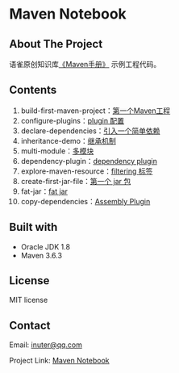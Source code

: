 # Maven Notebook

## About The Project

语雀原创知识库[《Maven手册》](https://www.yuque.com/inuter/bc7ikc) 示例工程代码。

## Contents

1. build-first-maven-project：[第一个Maven工程](https://www.yuque.com/inuter/bc7ikc/galg4l)
2. configure-plugins：[plugin 配置](https://www.yuque.com/inuter/bc7ikc/dr10kb)
3. declare-dependencies：[引入一个简单依赖](https://www.yuque.com/inuter/bc7ikc/kgyftg)
4. inheritance-demo：[继承机制](https://www.yuque.com/inuter/bc7ikc/tlz5oa)
5. multi-module：[多模块](https://www.yuque.com/inuter/bc7ikc/zoqod1)
6. dependency-plugin：[dependency plugin](https://www.yuque.com/inuter/bc7ikc/gd6bmp)
7. explore-maven-resource：[filtering 标签](https://www.yuque.com/inuter/bc7ikc/ugiekr)
8. create-first-jar-file：[第一个 jar 包](https://www.yuque.com/inuter/bc7ikc/eq48gl)
9. fat-jar：[fat jar](https://www.yuque.com/inuter/bc7ikc/az5qre)
10. copy-dependencies：[Assembly Plugin](https://www.yuque.com/inuter/bc7ikc/rz6yt7)

## Built with

* Oracle JDK 1.8
* Maven 3.6.3

## License

MIT license

## Contact

Email:  inuter@qq.com

Project Link: [Maven Notebook](https://github.com/inuter/Maven-Notebook)

